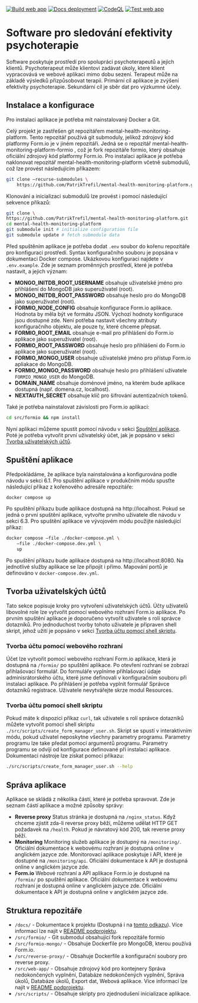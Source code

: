 [![Build web app](https://github.com/PatrikTrefil/mental-health-monitoring-platform/actions/workflows/build-web-app.yml/badge.svg)](https://github.com/PatrikTrefil/mental-health-monitoring-platform/actions/workflows/build-web-app.yml)
[![Docs deployment](https://github.com/PatrikTrefil/mental-health-monitoring-platform/actions/workflows/deployment-production-docs.yml/badge.svg)](https://github.com/PatrikTrefil/mental-health-monitoring-platform/actions/workflows/deployment-production-docs.yml)
[![CodeQL](https://github.com/PatrikTrefil/mental-health-monitoring-platform/actions/workflows/github-code-scanning/codeql/badge.svg)](https://github.com/PatrikTrefil/mental-health-monitoring-platform/actions/workflows/github-code-scanning/codeql)
[![Test web app](https://github.com/PatrikTrefil/mental-health-monitoring-platform/actions/workflows/test-web-app.yml/badge.svg)](https://github.com/PatrikTrefil/mental-health-monitoring-platform/actions/workflows/test-web-app.yml)

# Software pro sledování efektivity psychoterapie

Software poskytuje prostředí pro spolupráci psychoterapeutů a jejich klientů.
Psychoterapeut může klientovi zadávat úkoly, které klient vypracovává ve webové
aplikaci mimo dobu sezení. Terapeut může na základě výsledků přizpůsobovat
terapii. Primární cíl aplikace je zvýšení efektivity psychoterapie. Sekundární
cíl je sběr dat pro výzkumné účely.

## Instalace a konfigurace

Pro instalaci aplikace je potřeba mít nainstalovaný Docker a Git.

Celý projekt je zastřešen git repozitářem mental-health-monitoring-platform.
Tento repozitář používá git submoduly, jelikož zdrojový kód platformy Form.io je
v jiném repozitáři. Jedná se o repozitář
mental-health-monitoring-platform-formio , což je fork repozitáře formio, který
obsahuje oficiální zdrojový kód platformy Form.io. Pro instalaci aplikace je
potřeba naklonovat repozitář mental-health-monitoring-platform včetně submodulů,
což lze provést následujícím příkazem:

```sh
git clone –recurse-submodules \
    https://github.com/PatrikTrefil/mental-health-monitoring-platform.git
```

Klonování a inicializaci submodulů lze provést i pomocí následující sekvence
příkazů:

```sh
git clone \
https://github.com/PatrikTrefil/mental-health-monitoring-platform.git
cd mental-health-monitoring-platform
git submodule init # initialize configuration file
git submodule update # fetch submodule data
```

Před spuštěním aplikace je potřeba dodat `.env` soubor do kořenu repozitáře pro
konfiguraci prostředí. Syntax konfiguračního souboru je popsána v dokumentaci
Docker compose. Ukázkovou konfiguraci najdete v `.env.example`. Zde je seznam
proměnných prostředí, které je potřeba nastavit, a jejich význam:

-   **MONGO_INITDB_ROOT_USERNAME** obsahuje uživatelské jméno pro přihlášení do
    MongoDB jako superuživatel (root).
-   **MONGO_INITDB_ROOT_PASSWORD** obsahuje heslo pro do MongoDB jako
    superuživatel (root).
-   **FORMIO_NODE_CONFIG** obsahuje konfigurace Form.io aplikace. Hodnota by
    měla být ve formátu JSON. Výchozí hodnoty konfigurace jsou dostupné zde.
    Není potřeba nastavit všechny atributy konfiguračního objektu, ale pouze ty,
    které chceme přepsat.
-   **FORMIO_ROOT_EMAIL** obsahuje e-mail pro přihlášení do Form.io aplikace
    jako superuživatel (root).
-   **FORMIO_ROOT_PASSWORD** obsahuje heslo pro přihlášení do Form.io aplikace
    jako superuživatel (root).
-   **FORMIO_MONGO_USER** obsahuje uživatelské jméno pro přístup Form.io
    apliakace do MongoDB.
-   **FORMIO_MONGO_PASSWORD** obsahuje heslo pro přihlášení uživatele
    `FORMIO_MONGO_USER` do MongoDB.
-   **DOMAIN_NAME** obsahuje doménové jméno, na kterém bude aplikace dostupná
    (např. domena.cz, localhost).
-   **NEXTAUTH_SECRET** obsahuje klíč pro šifrování autentizačních tokenů.

Také je potřeba nainstalovat závislosti pro Form.io aplikaci:

```sh
cd src/formio && npm install
```

Nyní aplikaci můžeme spustit pomocí návodu v sekci
[Spuštění aplikace](#spuštění-aplikace). Poté je potřeba vytvořit první
uživatelský účet, jak je popsáno v sekci
[Tvorba uživatelských účtů](#tvorba-uživatelských-účtů).

## Spuštění aplikace

Předpokládáme, že aplikace byla nainstalována a konfigurována podle návodu v
sekci 6.1. Pro spuštění aplikace v produkčním módu spusťte následující příkaz z
kořenového adresáře repozitáře:

```sh
docker compose up
```

Po spuštění příkazu bude aplikace dostupná na http://localhost. Pokud se jedná o
první spuštění aplikace, vytvořte prvního uživatele dle návodu v sekci 6.3. Pro
spuštění aplikace ve vývojovém módu použijte následující příkaz:

```sh
docker compose –file ./docker-compose.yml \
    –file ./docker-compose.dev.yml \
    up
```

Po spuštění příkazu bude aplikace dostupná na http://localhost:8080. Na
jednotlivé služby aplikace se lze připojit i přímo. Mapování portů je definováno
v `docker-compose.dev.yml`.

## Tvorba uživatelských účtů

Tato sekce popisuje kroky pro vytvoření uživatelských účtů. Účty uživatelů
libovolné role lze vytvořit pomocí webového rozhraní Form.io aplikace. Po prvním
spuštění aplikace je doporučeno vytvořit uživatele s rolí správce dotazníků. Pro
jednoduchost tvorby tohoto uživatele je připraven shell skript, jehož užití je
popsáno v sekci
[Tvorba účtu pomocí shell skriptu](#tvorba-účtu-pomocí-shell-skriptu).

### Tvorba účtu pomocí webového rozhraní

Účet lze vytvořit pomocí webového rozhraní Form.io aplikace, která je dostupná
na `/formio/` po spuštění aplikace. Po otevření rozhraní se zobrazí přihlašovací
formulář. Do formuláře vyplníme přihlašovací údaje adminisrátorského účtu, které
jsme definovali v konfiguračním souboru při instalaci aplikace. Po přihlášení je
potřeba vyplnit formulář Správce dotazníků registrace. Uživatele nevytvářejte
skrze modul Resources.

### Tvorba účtu pomocí shell skriptu

Pokud máte k dispozici příkaz `curl`, tak uživatele s rolí správce dotazníků
můžete vytvořit pomocí shell skriptu
`./src/scripts/create_form_manager_user.sh`. Skript se spustí v interaktivním
módu, pokud uživatel neposkytne všechny parametry programu. Parametry programu
lze take předat pomocí argumentů programu. Parametry programu se odvíjí od
konfigurace definované při instalaci aplikace. Dokumentaci nástroje lze získat
pomocí příkazu:

```sh
./src/scripts/create_form_manager_user.sh --help
```

## Správa aplikace

Aplikace se skládá z několika částí, které je potřeba spravovat. Zde je seznam
částí aplikace a možné způsoby správy:

-   **Reverse proxy** Status stránka je dostupná na `/nginx_status`. Když chceme
    zjistit zda-li reverse proxy běží, můžeme udělat HTTP GET požadavek na
    `/health`. Pokud je návratový kód 200, tak reverse proxy běží.
-   **Monitoring** Monitoring služeb aplikace je dostupný na `/monitoring/`.
    Oficiální dokumentace k webovému rozhraní je dostupná online v anglickém
    jazyce zde. Monitorovací aplikace poskytuje i API, které je dostupné na
    `/monitoring/api`. Oficiální dokumentace k API je dostupná online v
    anglickém jazyce zde.
-   **Form.io** Webové rozhraní a API aplikace Form.io je dostupné na `/formio/`
    po spuštění aplikace. Oficiální dokumentace k webovému rozhraní je dostupná
    online v anglickém jazyce zde. Oficiální dokumentace k API je dostupná
    online v anglickém jazyce zde.

## Struktura repozitáře

-   `/docs/` - Dokumentace k projektu (Dostupná i na
    [tomto odkazu](https://mental-health-monitoring-platform.patriktrefil.com/)).
    Více informací lze najít v [README podprojektu](./docs/README.md).
-   `/src/formio/` - Git submodul obsahující fork repozitáře formio
-   `/src/formio-mongo/` - Obsahuje Dockerfile pro MongoDB, kterou používá
    Form.io.
-   `/src/reverse-proxy/` - Obsahuje Dockerfile a konfigurační soubory pro
    reverse proxy.
-   `/src/web-app/` - Obsahuje zdrojový kód pro kontejnery Správa nedokončených
    vyplnění, Databáze nedokončených vyplnění, Správa úkolů, Databáze úkolů,
    Export dat, Webová aplikace. Více informací lze najít v
    [README podprojektu](./src/web-app/README.md).
-   `/src/scripts/` - Obsahuje skripty pro zjednodušení inicializace aplikace.
